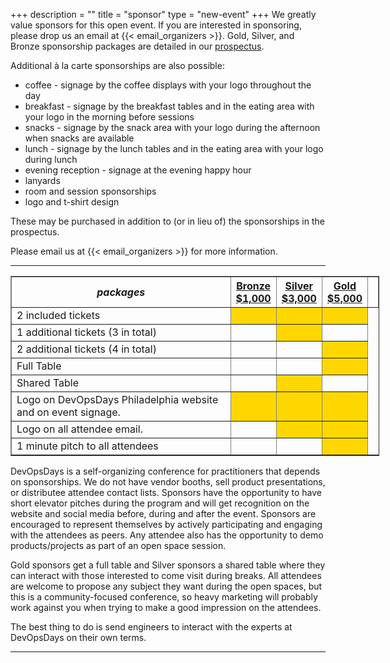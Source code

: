 +++
description = ""
title = "sponsor"
type = "new-event"
+++
We greatly value sponsors for this open event.  If you are interested in sponsoring, please drop us an email at {{< email_organizers >}}.  Gold, Silver, and Bronze sponsorship packages are detailed in our <a href="events/2016-philadelphia/sponsor/devopsdaysPHL2016-prospectus.pdf">prospectus</a>.

Additional à la carte sponsorships are also possible:

<ul>
<li>coffee - signage by the coffee displays with your logo throughout the day
<li>breakfast - signage by the breakfast tables and in the eating area with your logo in the morning before sessions
<li>snacks - signage by the snack area with your logo during the afternoon when snacks are available
<li>lunch - signage by the lunch tables and in the eating area with your logo during lunch
<li>evening reception - signage at the evening happy hour
<li>lanyards
<li>room and session sponsorships
<li>logo and t-shirt design
</ul>

These may be purchased in addition to (or in lieu of) the sponsorships in the prospectus.

Please email us at {{< email_organizers >}} for more information.

<hr>

<div style="width:590px">
<table border=1 cellspacing=1>
  <tr>
    <th><i>packages</i></th>
    <th><center><b><u>Bronze<br />$1,000</u></b></center></th>
    <th><center><b><u>Silver<br />$3,000</u></b></center></th>
    <th><center><b><u>Gold<br />$5,000</u></b></center></th>
    <th></th>
  </tr>
<tr><td>2 included tickets</td><td bgcolor="gold">&nbsp;</td><td bgcolor="gold">&nbsp;</td><td bgcolor="gold">&nbsp;</td></tr>
<tr><td>1 additional tickets (3 in total)</td><td>&nbsp;</td><td bgcolor="gold">&nbsp;</td><td>&nbsp;</td></tr>
<tr><td>2 additional tickets (4 in total)</td><td>&nbsp;</td><td>&nbsp;</td><td bgcolor="gold">&nbsp;</td></tr>
<tr><td>Full Table</td><td>&nbsp;</td><td>&nbsp;</td><td bgcolor="gold">&nbsp;</td></tr>
<tr><td>Shared Table</td><td>&nbsp;</td><td bgcolor="gold">&nbsp;</td><td>&nbsp;</td></tr>
<tr><td>Logo on DevOpsDays Philadelphia website and on event signage.</td><td bgcolor="gold">&nbsp;</td><td bgcolor="gold">&nbsp;</td><td bgcolor="gold">&nbsp;</td></tr>
<tr><td>Logo on all attendee email.</td><td>&nbsp;</td><td bgcolor="gold">&nbsp;</td><td bgcolor="gold">&nbsp;</td></tr>
<tr><td>1 minute pitch to all attendees</td><td>&nbsp;</td><td>&nbsp;</td><td bgcolor="gold">&nbsp;</td></tr>
</table>
</div>

DevOpsDays is a self-organizing conference for practitioners that depends on sponsorships. We do not have vendor booths, sell product presentations, or distributee attendee contact lists. Sponsors have the opportunity to have short elevator pitches during the program and will get recognition on the website and social media before, during and after the event. Sponsors are encouraged to represent themselves by actively participating and engaging with the attendees as peers. Any attendee also has the opportunity to demo products/projects as part of an open space session.

Gold sponsors get a full table and Silver sponsors a shared table where they can interact with those interested to come visit during breaks. All attendees are welcome to propose any subject they want during the open spaces, but this is a community-focused conference, so heavy marketing will probably work against you when trying to make a good impression on the attendees.

The best thing to do is send engineers to interact with the experts at DevOpsDays on their own terms.
<br>
<hr/>